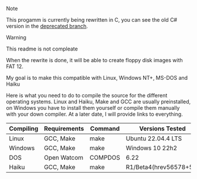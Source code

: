 > [!NOTE]
> This progamm is currently being rewritten in C, you can see the old C# version in the [deprecated branch](https://github.com/RLH-2110/ImgEdit/tree/deprecated).

> [!WARNING]
> This readme is not compleate


When the rewrite is done, it will be able to create floppy disk images with FAT 12.

My goal is to make this compatible with Linux, Windows NT+, MS-DOS and Haiku

Here is what you need to do to compile the source for the different operating systems.
Linux and Haiku, Make and GCC are usually preinstalled, on Windows you have to install them yourself or compile them manually with your down compiler. At a later date, I will provide links to everything.
<table><thead><tr><th>Compiling</th><th>Requirements</th><th>Command</th><th>Versions Tested</th></tr></thead><tbody><tr><td>Linux</td><td>GCC, Make</td><td>make</td><td>Ubuntu 22.04.4 LTS</td></tr><tr><td>Windows<br></td><td>GCC, Make<br></td><td>make<br></td><td>Windows 10 22h2</td></tr><tr><td>DOS</td><td>Open Watcom</td><td>COMPDOS</td><td>6.22</td></tr><tr><td>Haiku</td><td>GCC, Make</td><td>make</td><td>R1/Beta4(hrev56578+59)</td></tr></tbody></table>

